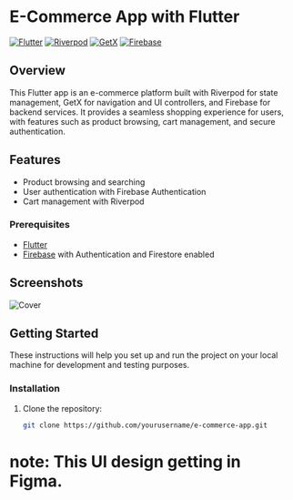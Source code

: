 # E-Commerce App with Flutter


[![Flutter](https://img.shields.io/badge/Flutter-2.8.0-blue.svg)](https://flutter.dev/)
[![Riverpod](https://img.shields.io/badge/Riverpod-1.0.3-orange.svg)](https://pub.dev/packages/riverpod)
[![GetX](https://img.shields.io/badge/GetX-4.6.1-blueviolet.svg)](https://pub.dev/packages/get)
[![Firebase](https://img.shields.io/badge/Firebase-9.0.0-orange.svg)](https://pub.dev/packages/firebase)

## Overview

This Flutter app is an e-commerce platform built with Riverpod for state management, GetX for navigation and UI controllers, and Firebase for backend services. It provides a seamless shopping experience for users, with features such as product browsing, cart management, and secure authentication.

## Features

- Product browsing and searching
- User authentication with Firebase Authentication
- Cart management with Riverpod


### Prerequisites

- [Flutter](https://flutter.dev/docs/get-started/install)
- [Firebase](https://console.firebase.google.com/) with Authentication and Firestore enabled



## Screenshots

![Cover](https://github.com/taufiqelahi/Phi/assets/91239229/f70f623d-d3b6-466d-a990-a9d178c7d438)


## Getting Started

These instructions will help you set up and run the project on your local machine for development and testing purposes.

### Installation

1. Clone the repository:

   ```bash
   git clone https://github.com/yourusername/e-commerce-app.git


# note: This UI design getting in Figma. 
   

